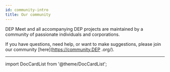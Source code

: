 ```yaml
---
id: community-intro
title: Our community
---
```


DEP  Meet and all accompanying DEP  projects are maintained by a community of
passionate individuals and corporations.

If you have questions, need help, or want to make suggestions, please join our community
[here](https://community.DEP .org/).

<hr />

import DocCardList from '@theme/DocCardList';

<DocCardList />
